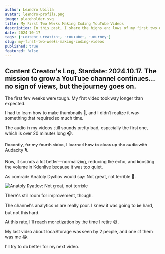 ```yaml
---
author: Leandro Ubilla
avatar: leandro-profile.png
image: placeholder.svg
title: My First Two Weeks Making Coding YouTube Videos
description: In this post, I share the highs and lows of my first two weeks as a YouTube content creator. From struggling with thumbnails to improving audio quality 🎬
date: 2024-10-17
tags: ["Content Creation", "YouTube", "Journey"]
slug: my-first-two-weeks-making-coding-videos
published: true
featured: false
---
```


## Content Creator's Log, Stardate: 2024.10.17. The mission to grow a YouTube channel continues... no sign of views, but the journey goes on.

The first few weeks were tough. My first video took way longer than expected. 

I had to learn how to make thumbnails 🎨, and I didn&apos;t realize it was something that required so much time. 

The audio in my videos still sounds pretty bad, especially the first one, which is over 20 minutes long 🎧. 

Recently, for my fourth video, I learned how to clean up the audio with Audacity 🎙️. 

Now, it sounds a lot better—normalizing, reducing the echo, and boosting the volume in Kdenlive because it was too quiet. 

As comrade Anatoly Dyatlov would say: Not great, not terrible 💬.

![Anatoly Dyatlov: Not great, not terrible](/blog/04/dyatlov.jpg)

There&apos;s still room for improvement, though.

The channel&apos;s analytics 📊 are really poor. I knew it was going to be hard, but not this hard. 

At this rate, I&apos;ll reach monetization by the time I retire 😅.

My last video about localStorage was seen by 2 people, and one of them was me 😂. 

I&apos;ll try to do better for my next video.

